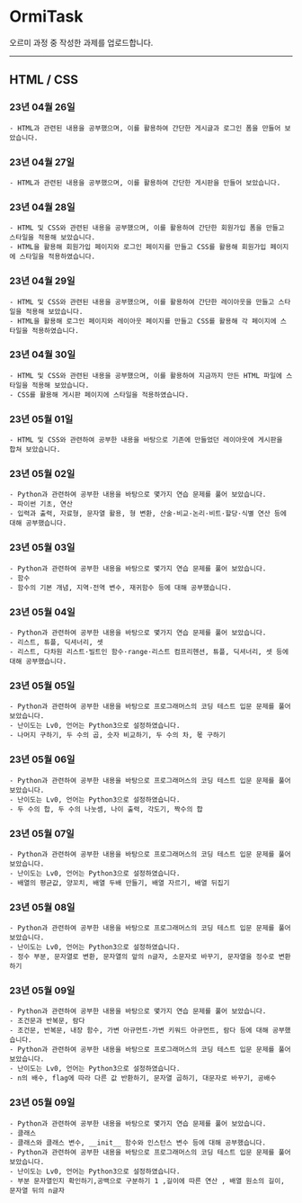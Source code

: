 # OrmiTask
오르미 과정 중 작성한 과제를 업로드합니다.

***

## HTML / CSS

### 23년 04월 26일
```
- HTML과 관련된 내용을 공부했으며, 이를 활용하여 간단한 게시글과 로그인 폼을 만들어 보았습니다.
```

### 23년 04월 27일
```
- HTML과 관련된 내용을 공부했으며, 이를 활용하여 간단한 게시판을 만들어 보았습니다.
```

### 23년 04월 28일
```
- HTML 및 CSS와 관련된 내용을 공부했으며, 이를 활용하여 간단한 회원가입 폼을 만들고 스타일을 적용해 보았습니다.
- HTML을 활용해 회원가입 페이지와 로그인 페이지를 만들고 CSS를 활용해 회원가입 페이지에 스타일을 적용하였습니다.
```

### 23년 04월 29일
```
- HTML 및 CSS와 관련된 내용을 공부했으며, 이를 활용하여 간단한 레이아웃을 만들고 스타일을 적용해 보았습니다.
- HTML을 활용해 로그인 페이지와 레이아웃 페이지를 만들고 CSS를 활용해 각 페이지에 스타일을 적용하였습니다.
```

### 23년 04월 30일
```
- HTML 및 CSS와 관련된 내용을 공부했으며, 이를 활용하여 지금까지 만든 HTML 파일에 스타일을 적용해 보았습니다.
- CSS를 활용해 게시판 페이지에 스타일을 적용하였습니다.
```

### 23년 05월 01일
```
- HTML 및 CSS와 관련하여 공부한 내용을 바탕으로 기존에 만들었던 레이아웃에 게시판을 합쳐 보았습니다.
```

### 23년 05월 02일
```
- Python과 관련하여 공부한 내용을 바탕으로 몇가지 연습 문제를 풀어 보았습니다.
- 파이썬 기초, 연산
- 입력과 출력, 자료형, 문자열 활용, 형 변환, 산술·비교·논리·비트·할당·식별 연산 등에 대해 공부했습니다.
```

### 23년 05월 03일
```
- Python과 관련하여 공부한 내용을 바탕으로 몇가지 연습 문제를 풀어 보았습니다.
- 함수
- 함수의 기본 개념, 지역·전역 변수, 재귀함수 등에 대해 공부했습니다.
```

### 23년 05월 04일
```
- Python과 관련하여 공부한 내용을 바탕으로 몇가지 연습 문제를 풀어 보았습니다.
- 리스트, 튜플, 딕셔너리, 셋
- 리스트, 다차원 리스트·빌트인 함수·range·리스트 컴프리헨션, 튜플, 딕셔너리, 셋 등에 대해 공부했습니다.
```

### 23년 05월 05일
```
- Python과 관련하여 공부한 내용을 바탕으로 프로그래머스의 코딩 테스트 입문 문제를 풀어 보았습니다.
- 난이도는 Lv0, 언어는 Python3으로 설정하였습니다.
- 나머지 구하기, 두 수의 곱, 숫자 비교하기, 두 수의 차, 몫 구하기
```

### 23년 05월 06일
```
- Python과 관련하여 공부한 내용을 바탕으로 프로그래머스의 코딩 테스트 입문 문제를 풀어 보았습니다.
- 난이도는 Lv0, 언어는 Python3으로 설정하였습니다.
- 두 수의 합, 두 수의 나눗셈, 나이 출력, 각도기, 짝수의 합
```

### 23년 05월 07일
```
- Python과 관련하여 공부한 내용을 바탕으로 프로그래머스의 코딩 테스트 입문 문제를 풀어 보았습니다.
- 난이도는 Lv0, 언어는 Python3으로 설정하였습니다.
- 배열의 평균값, 양꼬치, 배열 두배 만들기, 배열 자르기, 배열 뒤집기
```

### 23년 05월 08일
```
- Python과 관련하여 공부한 내용을 바탕으로 프로그래머스의 코딩 테스트 입문 문제를 풀어 보았습니다.
- 난이도는 Lv0, 언어는 Python3으로 설정하였습니다.
- 정수 부분, 문자열로 변환, 문자열의 앞의 n글자, 소문자로 바꾸기, 문자열을 정수로 변환하기
```

### 23년 05월 09일
```
- Python과 관련하여 공부한 내용을 바탕으로 몇가지 연습 문제를 풀어 보았습니다.
- 조건문과 반복문, 람다
- 조건문, 반복문, 내장 함수, 가변 아규먼트·가변 키워드 아규먼트, 람다 등에 대해 공부했습니다.
- Python과 관련하여 공부한 내용을 바탕으로 프로그래머스의 코딩 테스트 입문 문제를 풀어 보았습니다.
- 난이도는 Lv0, 언어는 Python3으로 설정하였습니다.
- n의 배수, flag에 따라 다른 값 반환하기, 문자열 곱하기, 대문자로 바꾸기, 공배수
```

### 23년 05월 09일
```
- Python과 관련하여 공부한 내용을 바탕으로 몇가지 연습 문제를 풀어 보았습니다.
- 클래스
- 클래스와 클래스 변수, __init__ 함수와 인스턴스 변수 등에 대해 공부했습니다.
- Python과 관련하여 공부한 내용을 바탕으로 프로그래머스의 코딩 테스트 입문 문제를 풀어 보았습니다.
- 난이도는 Lv0, 언어는 Python3으로 설정하였습니다.
- 부분 문자열인지 확인하기,공백으로 구분하기 1 ,길이에 따른 연산 , 배열 원소의 길이, 문자열 뒤의 n글자
```